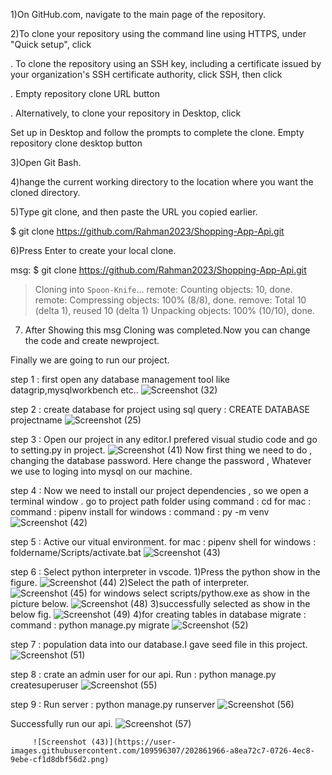 

1)On GitHub.com, navigate to the main page of the repository.

2)To clone your repository using the command line using HTTPS, under "Quick setup", click

. To clone the repository using an SSH key, including a certificate issued by your organization's SSH certificate authority, click SSH, then click

. Empty repository clone URL button

. Alternatively, to clone your repository in Desktop, click

Set up in Desktop and follow the prompts to complete the clone. Empty repository clone desktop button

3)Open Git Bash.

4)hange the current working directory to the location where you want the cloned directory.

5)Type git clone, and then paste the URL you copied earlier.

$ git clone https://github.com/Rahman2023/Shopping-App-Api.git

6)Press Enter to create your local clone.

msg:
$ git clone https://github.com/Rahman2023/Shopping-App-Api.git
> Cloning into `Spoon-Knife`...
> remote: Counting objects: 10, done.
> remote: Compressing objects: 100% (8/8), done.
> remove: Total 10 (delta 1), reused 10 (delta 1)
> Unpacking objects: 100% (10/10), done.

7) After Showing this msg Cloning was completed.Now you can change the code and create newproject.

Finally we are going to run our project.

step 1 : first open any database management tool like datagrip,mysqlworkbench etc..
![Screenshot (32)](https://user-images.githubusercontent.com/109596307/202860985-f752047d-7dc1-439d-9ab2-608f3bbb748b.png)

step 2 : create database for project using sql query : CREATE DATABASE projectname
![Screenshot (25)](https://user-images.githubusercontent.com/109596307/202860904-1a1a765b-10c4-453d-a299-ff39f2bfb69f.png)

step 3 : Open our project in any editor.I prefered visual studio code and go to setting.py in project.
![Screenshot (41)](https://user-images.githubusercontent.com/109596307/202861097-1badd07e-1a66-41a0-94d9-91f7a214fcfb.png)
 Now first thing we need to do , changing the database password. Here change the password , Whatever we use to loging into mysql on our machine.
 
 step 4 : Now we need to install our project dependencies , so we open a terminal window .
          go to project path folder using 
          command : cd 
          for mac :
          command : pipenv install
          for windows :
          command : py -m venv 
          ![Screenshot (42)](https://user-images.githubusercontent.com/109596307/202861584-248e4cef-d875-47c4-9645-83c29ebe805e.png)
          
step 5 : Active our vitual environment.
         for mac :
         pipenv shell
         for windows :
         foldername/Scripts/activate.bat
         ![Screenshot (43)](https://user-images.githubusercontent.com/109596307/202862087-1b5c864d-6063-455a-9833-bacfaf6a6738.png)
        
step 6 : Select python interpreter in vscode.
         1)Press the python show in the figure.
         ![Screenshot (44)](https://user-images.githubusercontent.com/109596307/202862136-8923f982-abb9-4d77-96dd-22c20200ad66.png)
         2)Select the path of interpreter.
         ![Screenshot (45)](https://user-images.githubusercontent.com/109596307/202862199-d5910807-8bd5-4640-9ce6-b7059e6faf81.png)
         for windows select scripts/pythow.exe as show in the picture below.
         ![Screenshot (48)](https://user-images.githubusercontent.com/109596307/202862352-fc7baff1-dc70-411e-9213-e15e0dfd37c5.png)
         3)successfully selected as show in the below fig.
         ![Screenshot (49)](https://user-images.githubusercontent.com/109596307/202862464-32508c49-29dc-4b17-bf9c-e8e4b80a3a7a.png)
         4)for creating tables in database migrate :
         command : python manage.py migrate
         ![Screenshot (52)](https://user-images.githubusercontent.com/109596307/202862927-34378d4b-2aef-417b-8867-863dbebb8693.png)

step 7 : population data into our database.I gave seed file in this project.
         ![Screenshot (51)](https://user-images.githubusercontent.com/109596307/202862833-99847d08-4b3f-48d6-8b8e-2d8adbdc9610.png)
         
step 8 : crate an admin user for our api.
         Run : python manage.py createsuperuser
         ![Screenshot (55)](https://user-images.githubusercontent.com/109596307/202863035-b58dda12-cb42-4207-9932-926e6c62241d.png)
         
step 9 : Run server : python manage.py runserver
         ![Screenshot (56)](https://user-images.githubusercontent.com/109596307/202863116-047389d4-9573-4bef-84a0-4dade3196f9d.png)
       
Successfully run our api.
![Screenshot (57)](https://user-images.githubusercontent.com/109596307/202863130-1dffe39a-b4c0-449b-965d-d7fadb372f42.png)


         





         



         ![Screenshot (43)](https://user-images.githubusercontent.com/109596307/202861966-a8ea72c7-0726-4ec8-9ebe-cf1d8dbf56d2.png)


 
 
          
          




